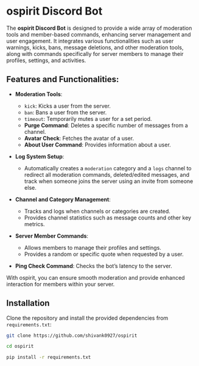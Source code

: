 # ospirit Discord Bot

The **ospirit Discord Bot** is designed to provide a wide array of moderation tools and member-based commands, enhancing server management and user engagement. It integrates various functionalities such as user warnings, kicks, bans, message deletions, and other moderation tools, along with commands specifically for server members to manage their profiles, settings, and activities.

## Features and Functionalities:

- **Moderation Tools**:
  - `kick`: Kicks a user from the server.
  - `ban`: Bans a user from the server.
  - `timeout`: Temporarily mutes a user for a set period.
  - **Purge Command**: Deletes a specific number of messages from a channel.
  - **Avatar Check**: Fetches the avatar of a user.
  - **About User Command**: Provides information about a user.

- **Log System Setup**:
  - Automatically creates a `moderation` category and a `logs` channel to redirect all moderation commands, deleted/edited messages, and track when someone joins the server using an invite from someone else.

- **Channel and Category Management**:
  - Tracks and logs when channels or categories are created.
  - Provides channel statistics such as message counts and other key metrics.

- **Server Member Commands**:
  - Allows members to manage their profiles and settings.
  - Provides a random or specific quote when requested by a user.

- **Ping Check Command**: Checks the bot’s latency to the server.

With ospirit, you can ensure smooth moderation and provide enhanced interaction for members within your server.

## Installation

Clone the repository and install the provided dependencies from `requirements.txt`:

```sh
git clone https://github.com/shivank0927/ospirit

cd ospirit

pip install -r requirements.txt
